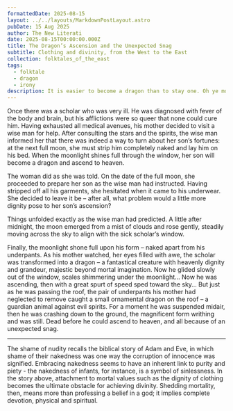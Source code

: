 ```yaml
---
formattedDate: 2025-08-15
layout: ../../layouts/MarkdownPostLayout.astro
pubDate: 15 Aug 2025
author: The New Literati
date: 2025-08-15T00:00:00.000Z
title: The Dragon’s Ascension and the Unexpected Snag
subtitle: Clothing and divinity, from the West to the East
collection: folktales_of_the_east
tags:
  - folktale
  - dragon
  - irony
description: It is easier to become a dragon than to stay one. Oh ye mortals, shed your earthly shame, lest you hit an unexpected snag...
---
```


Once there was a scholar who was very ill.  He was diagnosed with fever of the body and brain, but his afflictions were so queer that none could cure him.  Having exhausted all medical avenues, his mother decided to visit a wise man for help.  After consulting the stars and the spirits, the wise man informed her that there was indeed a way to turn about her son’s fortunes: at the next full moon, she must strip him completely naked and lay him on his bed.  When the moonlight shines full through the window, her son will become a dragon and ascend to heaven.

The woman did as she was told.  On the date of the full moon, she proceeded to prepare her son as the wise man had instructed.  Having stripped off all his garments, she hesitated when it came to his underwear.  She decided to leave it be – after all, what problem would a little more dignity pose to her son’s ascension?

Things unfolded exactly as the wise man had predicted.  A little after midnight, the moon emerged from a mist of clouds and rose gently, steadily moving across the sky to align with the sick scholar’s window.

Finally, the moonlight shone full upon his form – naked apart from his underpants.  As his mother watched, her eyes filled with awe, the scholar was transformed into a dragon – a fantastical creature with heavenly dignity and grandeur, majestic beyond mortal imagination.  Now he glided slowly out of the window, scales shimmering under the moonlight…  Now he was ascending, then with a great spurt of speed sped toward the sky…  But just as he was passing the roof, the pair of underpants his mother had neglected to remove caught a small ornamental dragon on the roof – a guardian animal against evil spirits.  For a moment he was suspended midair, then he was crashing down to the ground, the magnificent form writhing and was still.  Dead before he could ascend to heaven, and all because of an unexpected snag.
<hr/>
The shame of nudity recalls the biblical story of Adam and Eve, in which shame of their nakedness was one way the corruption of innocence was signified. Embracing nakedness seems to have an inherent link to purity and piety - the nakedness of infants, for instance, is a symbol of sinlessness. In the story above, attachment to mortal values such as the dignity of clothing becomes the ultimate obstacle for achieving divinity. Shedding mortality, then, means more than professing a belief in a god; it implies complete devotion, physical and spiritual.